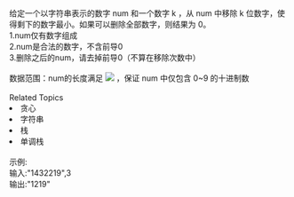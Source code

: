 <div>
	给定一个以字符串表示的数字 num 和一个数字 k ，从 num 中移除 k 位数字，使得剩下的数字最小。如果可以删除全部数字，则结果为 0。
</div>
<div>
	1.num仅有数字组成
</div>
<div>
	2.num是合法的数字，不含前导0
</div>
<div>
	3.删除之后的num，请去掉前导0（不算在移除次数中）
</div>
<div>
	<br />
</div>
<div>
	数据范围：num的长度满足 <img src="https://www.nowcoder.com/equation?tex=1%20%5Cle%20k%20%5Cle%20n%20%5Cle%2010%5E5%20%5C" /> ，保证 num 中仅包含 0~9 的十进制数<br />
</div><div><br></div><div><div>Related Topics</div><div><li>贪心</li><li>字符串</li><li>栈</li><li>单调栈</li></div></div><br>示例:<br>输入:"1432219",3<br>输出:"1219"
<br>